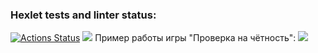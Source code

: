 ### Hexlet tests and linter status:
[![Actions Status](https://github.com/trio91/frontend-project-44/actions/workflows/hexlet-check.yml/badge.svg)](https://github.com/trio91/frontend-project-44/actions)
<a href="https://codeclimate.com/github/trio91/frontend-project-44/maintainability"><img src="https://api.codeclimate.com/v1/badges/ae04bb86db682c8e6be4/maintainability" /></a>
<h>Пример работы игры "Проверка на чётность":</h> 
<a href="https://asciinema.org/a/qWCexXjG9Ia4OWvwsqWVYBsma" target="_blank"><img src="https://asciinema.org/a/qWCexXjG9Ia4OWvwsqWVYBsma.svg" /></a>

